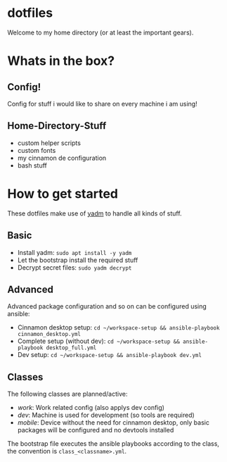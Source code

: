 dotfiles
===

Welcome to my home directory (or at least the important gears).

# Whats in the box?

## Config!
Config for stuff i would like to share on every machine i am using!

## Home-Directory-Stuff
- custom helper scripts
- custom fonts
- my cinnamon de configuration
- bash stuff

# How to get started

These dotfiles make use of [yadm](https://yadm.io/) to handle all kinds
of stuff.

## Basic
- Install yadm: ``sudo apt install -y yadm``
- Let the bootstrap install the required stuff
- Decrypt secret files: ``sudo yadm decrypt``

## Advanced
Advanced package configuration and so on can be configured using ansible:

- Cinnamon desktop setup: `cd ~/workspace-setup && ansible-playbook cinnamon_desktop.yml`
- Complete setup (without dev): `cd ~/workspace-setup && ansible-playbook desktop_full.yml`
- Dev setup: `cd ~/workspace-setup && ansible-playbook dev.yml`

## Classes
The following classes are planned/active:

- *work*: Work related config (also applys dev config)
- *dev*: Machine is used for development (so tools are required)
- *mobile*: Device without the need for cinnamon desktop, only basic
  packages will be configured and no devtools installed

The bootstrap file executes the ansible playbooks according to the
class, the convention is `class_<classname>.yml`.


